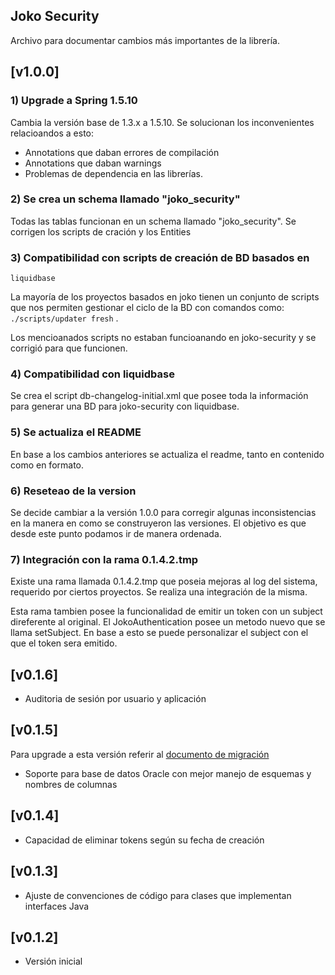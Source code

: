 ## Joko Security

Archivo para documentar cambios más importantes de la librería.

## [v1.0.0]

### 1) Upgrade a Spring 1.5.10
Cambia la versión base de 1.3.x a 1.5.10. Se solucionan los
inconvenientes relacioandos a esto:
* Annotations que daban errores de compilación
* Annotations que daban warnings
* Problemas de dependencia en las librerías.

### 2) Se crea un schema llamado "joko_security"
Todas las tablas funcionan en un schema llamado "joko_security". Se
corrigen los scripts de cración y los Entities

### 3) Compatibilidad con scripts de creación de BD basados en
    liquidbase
La mayoría de los proyectos basados en joko tienen un conjunto de
    scripts que nos permiten gestionar el ciclo de la BD con comandos
    como: `./scripts/updater fresh` . 

Los mencioanados scripts no estaban funcioanando en joko-security y se
corrigió para que funcionen.

### 4) Compatibilidad con liquidbase
Se crea el script db-changelog-initial.xml que posee toda la
información para generar una BD para joko-security con liquidbase.

### 5) Se actualiza el README
En base a los cambios anteriores se actualiza el readme, tanto en
contenido como en formato.

### 6) Reseteao de la version
Se decide cambiar a la versión 1.0.0 para corregir algunas
inconsistencias en la manera en como se construyeron las versiones. El
objetivo es que desde este punto podamos ir de manera ordenada.

### 7) Integración con la rama 0.1.4.2.tmp
Existe una rama llamada 0.1.4.2.tmp que poseia mejoras al log del
sistema, requerido por ciertos proyectos. Se realiza una integración
de la misma.

Esta rama tambien posee la funcionalidad de emitir un token con un
subject direferente al original.
El JokoAuthentication posee un metodo nuevo que se llama setSubject. En
base a esto se puede personalizar el subject con el que el token sera
emitido.


## [v0.1.6]
- Auditoria de sesión por usuario y aplicación

## [v0.1.5] 
Para upgrade a esta versión referir al [documento de migración](docs/migration.md)
- Soporte para base de datos Oracle con mejor manejo de esquemas y nombres de columnas

## [v0.1.4]
- Capacidad de eliminar tokens según su fecha de creación

## [v0.1.3]
- Ajuste de convenciones de código para clases que implementan interfaces Java

## [v0.1.2]
- Versión inicial
